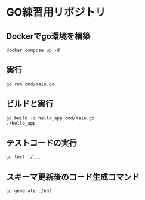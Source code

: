 # GO練習用リポジトリ

## Dockerでgo環境を構築

```
docker compose up -d
```

## 実行

```
go run cmd/main.go
```

## ビルドと実行

```
go build -o hello_app cmd/main.go
./hello_app
```

## テストコードの実行

```
go test ./...
```

## スキーマ更新後のコード生成コマンド

```
go generate ./ent
```